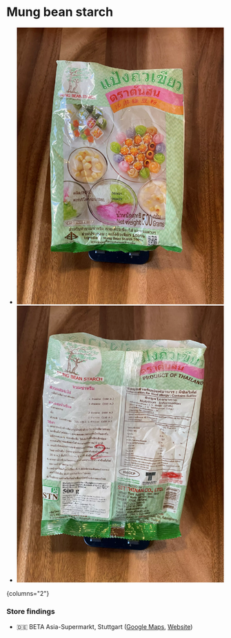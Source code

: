 # Mung bean starch

* ![Front view of a bottle of Mung bean starch](./photos/mung-bean-starch-front.webp)
* ![Rear view of a bottle of Mung bean starch](./photos/mung-bean-starch-back.webp)

{columns="2"}

### Store findings

* 🇩🇪 BETA Asia-Supermarkt, Stuttgart ([Google Maps](https://goo.gl/maps/UwoeLhQNrwrqREye6), [Website](http://www.beta-asia-supermarkt.de/))
